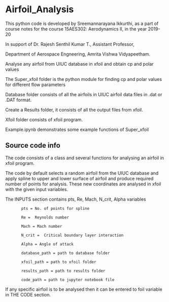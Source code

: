 # Airfoil_Analysis
This python code is developed by Sreemannarayana Ikkurthi,
as a part of course notes for the course 15AES302: Aerodynamics II, in the year 2019-20

In support of Dr. Rajesh Senthil Kumar T.,
Assistant Professor, 

Department of Aerospace Engneering, Amrita Vishwa Vidyapeetham.

Analyse any airfoil from UIUC database in xfoil and obtain cp and polar values

The Super_xfoil folder is the python module for finding cp and polar values for different flow parameters

Database folder consists of all the airfoils in UIUC airfoil data files in .dat or .DAT format.

Create a Results folder, it consists of all the output files from xfoil.

Xfoil folder consists of xfoil program.

Example.ipynb demonstrates some example functions of Super_xfoil

## Source code info

The code consists of a class and several functions for analysing an airfoil in xfoil program.

The code by default selects a random airfoil from the UIUC database and apply spline to upper and lower surface of airfoil and produce required number of points for analysis.
These new coordinates are analysed in xfoil with the given input variables.

The INPUTS section contains pts, Re, Mach, N_crit, Alpha variables

           pts = No. of points for spline

           Re =  Reynolds number

           Mach = Mach number

           N_crit =  Critical boundary layer interaction

           Alpha = Angle of attack
           
           database_path = path to database folder
           
           xfoil_path = path to xfoil folder

           results_path = path to results folder

           code_path = path to jupyter notebook file

If any specific airfoil is to be analysed then it can be entered to foil variable in THE CODE section.
